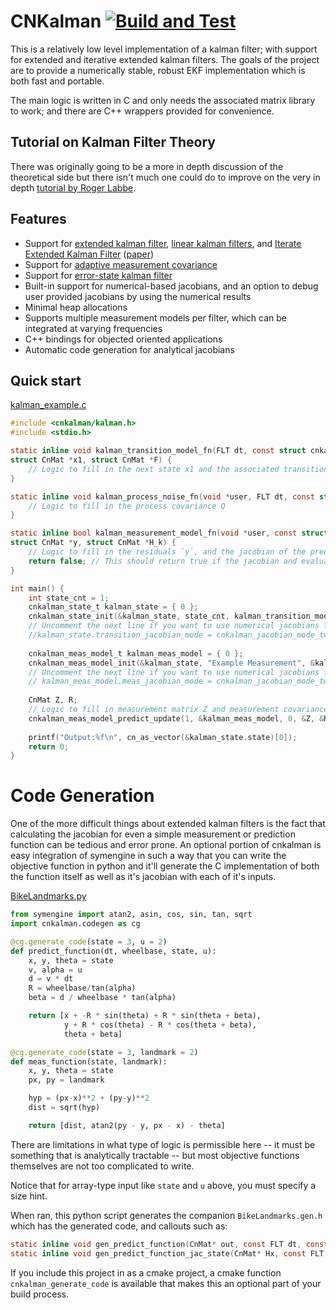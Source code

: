 # CNKalman [![Build and Test](https://github.com/cntools/cnkalman/actions/workflows/cmake.yml/badge.svg)](https://github.com/cntools/cnkalman/actions/workflows/cmake.yml)

This is a relatively low level implementation of a kalman filter; with support for extended and iterative extended
kalman filters. The goals of the project are to provide a numerically stable, robust EKF implementation which is both
fast and portable. 

The main logic is written in C and only needs the associated matrix library to work; and there are C++ wrappers provided 
for convenience.

## Tutorial on Kalman Filter Theory

There was originally going to be a more in depth discussion of the theoretical side but there isn't much one could do to 
improve on the very in depth [tutorial by Roger Labbe](https://github.com/rlabbe/Kalman-and-Bayesian-Filters-in-Python/).

## Features

- Support for [extended kalman filter](https://en.wikipedia.org/wiki/Extended_Kalman_filter), [linear kalman filters](https://en.wikipedia.org/wiki/Kalman_filter), and [Iterate Extended Kalman Filter](https://en.wikipedia.org/wiki/Extended_Kalman_filter#Iterated_extended_Kalman_filter) ([paper](https://www.diva-portal.org/smash/get/diva2:844060/FULLTEXT01.pdf))
- Support for [adaptive measurement covariance](https://arxiv.org/pdf/1702.00884.pdf)
- Support for [error-state kalman filter](http://www.iri.upc.edu/people/jsola/JoanSola/objectes/notes/kinematics.pdf)  
- Built-in support for numerical-based jacobians, and an option to debug user provided jacobians by using 
  the numerical results
- Minimal heap allocations  
- Supports multiple measurement models per filter, which can be integrated at varying frequencies
- C++ bindings for objected oriented applications
- Automatic code generation for analytical jacobians

## Quick start

[kalman_example.c](https://github.com/cntools/cnkalman/blob/develop/tests/kalman_example.c)
```C
#include <cnkalman/kalman.h>
#include <stdio.h>

static inline void kalman_transition_model_fn(FLT dt, const struct cnkalman_state_s *k, const struct CnMat *x0,
struct CnMat *x1, struct CnMat *F) {
    // Logic to fill in the next state x1 and the associated transition matrix F
}

static inline void kalman_process_noise_fn(void *user, FLT dt, const struct CnMat *x, struct CnMat *Q) {
    // Logic to fill in the process covariance Q
}

static inline bool kalman_measurement_model_fn(void *user, const struct CnMat *Z, const struct CnMat *x_t,
struct CnMat *y, struct CnMat *H_k) {
    // Logic to fill in the residuals `y`, and the jacobian of the predicted measurement function `h`
    return false; // This should return true if the jacobian and evaluation were valid.
}

int main() {
    int state_cnt = 1;
    cnkalman_state_t kalman_state = { 0 };
    cnkalman_state_init(&kalman_state, state_cnt, kalman_transition_model_fn, kalman_process_noise_fn, 0, 0);
    // Uncomment the next line if you want to use numerical jacobians for the transition matrix
    //kalman_state.transition_jacobian_mode = cnkalman_jacobian_mode_two_sided; 
    
    cnkalman_meas_model_t kalman_meas_model = { 0 };
    cnkalman_meas_model_init(&kalman_state, "Example Measurement", &kalman_meas_model, kalman_measurement_model_fn);
    // Uncomment the next line if you want to use numerical jacobians for this measurement
    // kalman_meas_model.meas_jacobian_mode = cnkalman_jacobian_mode_two_sided; 
    
    CnMat Z, R;
    // Logic to fill in measurement matrix Z and measurement covariance matrix R
    cnkalman_meas_model_predict_update(1, &kalman_meas_model, 0, &Z, &R);
    
    printf("Output:%f\n", cn_as_vector(&kalman_state.state)[0]);
    return 0;
}
```

# Code Generation

One of the more difficult things about extended kalman filters is the fact that calculating the jacobian for even a simple
measurement or prediction function can be tedious and error prone. An optional portion of cnkalman is easy integration 
of symengine in such a way that you can write the objective function in python and it'll generate the C implementation 
of both the function itself as well as it's jacobian with each of it's inputs. 

[BikeLandmarks.py](https://github.com/cntools/cnkalman/blob/develop/tests/models/BikeLandmarks.py)
```python
from symengine import atan2, asin, cos, sin, tan, sqrt
import cnkalman.codegen as cg

@cg.generate_code(state = 3, u = 2)
def predict_function(dt, wheelbase, state, u):
    x, y, theta = state
    v, alpha = u
    d = v * dt
    R = wheelbase/tan(alpha)
    beta = d / wheelbase * tan(alpha)

    return [x + -R * sin(theta) + R * sin(theta + beta),
            y + R * cos(theta) - R * cos(theta + beta),
            theta + beta]

@cg.generate_code(state = 3, landmark = 2)
def meas_function(state, landmark):
    x, y, theta = state
    px, py = landmark

    hyp = (px-x)**2 + (py-y)**2
    dist = sqrt(hyp)

    return [dist, atan2(py - y, px - x) - theta]
```

There are limitations in what type of logic is permissible here -- it must be something that is analytically tractable --
but most objective functions themselves are not too complicated to write. 

Notice that for array-type input like `state` and `u` above, you must specify a size hint.

When ran, this python script generates the companion `BikeLandmarks.gen.h` which has the generated code, and callouts
such as:
```c
static inline void gen_predict_function(CnMat* out, const FLT dt, const FLT wheelbase, const FLT* state, const FLT* u);
static inline void gen_predict_function_jac_state(CnMat* Hx, const FLT dt, const FLT wheelbase, const FLT* state, const FLT* u);
```

If you include this project in as a cmake project, a cmake function `cnkalman_generate_code` is available that makes this
an optional part of your build process. 

